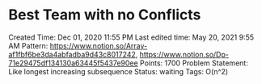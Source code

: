 # Best Team with no Conflicts

Created Time: Dec 01, 2020 11:55 PM
Last edited time: May 20, 2021 9:55 AM
Pattern: https://www.notion.so/Array-af1fbf6be3da4abfadba9d43c8017242, https://www.notion.so/Dp-71e29475df134130a63445f5437e90ee
Points: 1700
Problem Statement: Like longest increasing subsequence
Status: waiting
Tags: O(n^2)